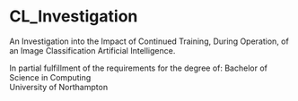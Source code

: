 # CL_Investigation
An Investigation into the Impact of Continued Training, During Operation, of an Image Classification Artificial Intelligence.   

In partial fulfillment of the requirements for the degree of: Bachelor of Science in Computing   
University of Northampton
